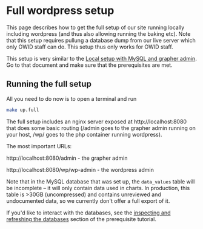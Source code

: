 # Full wordpress setup

This page describes how to get the full setup of our site running locally including wordpress (and thus also allowing running the baking etc). Note that this setup requires pullung a database dump from our live server which only OWID staff can do. This setup thus only works for OWID staff.

This setup is very similar to the [Local setup with MySQL and grapher admin](docker-compose-mysql.md). Go to that document and make sure that the prerequisites are met.

## Running the full setup

All you need to do now is to open a terminal and run

```bash
make up.full
```

The full setup includes an nginx server exposed at http://localhost:8080 that does some basic routing (/admin goes to the grapher admin running on your host, /wp/ goes to the php container running wordpress).

The most important URLs:

http://localhost:8080/admin - the grapher admin

http://localhost:8080/wp/wp-admin - the wordpress admin

Note that in the MySQL database that was set up, the `data_values` table will be incomplete – it will only contain data used in charts. In production, this table is >30GB (uncompressed) and contains unreviewed and undocumented data, so we currently don't offer a full export of it.

If you'd like to interact with the databases, see the [inspecting and refreshing the databases](docker-compose-mysql.md#inspecting-the-databases) section of the prerequisite tutorial.
